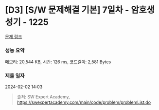 # [D3] [S/W 문제해결 기본] 7일차 - 암호생성기 - 1225 

[문제 링크](https://swexpertacademy.com/main/code/problem/problemDetail.do?contestProbId=AV14uWl6AF0CFAYD) 

### 성능 요약

메모리: 20,544 KB, 시간: 126 ms, 코드길이: 2,581 Bytes

### 제출 일자

2024-02-02 14:03



> 출처: SW Expert Academy, https://swexpertacademy.com/main/code/problem/problemList.do